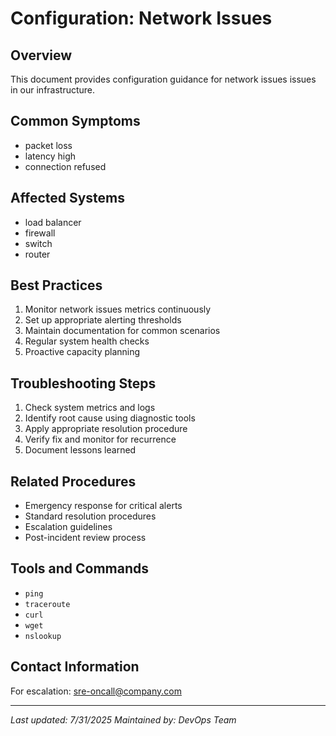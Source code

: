 # Configuration: Network Issues

## Overview
This document provides configuration guidance for network issues issues in our infrastructure.

## Common Symptoms
- packet loss
- latency high
- connection refused

## Affected Systems
- load balancer
- firewall
- switch
- router

## Best Practices
1. Monitor network issues metrics continuously
2. Set up appropriate alerting thresholds
3. Maintain documentation for common scenarios
4. Regular system health checks
5. Proactive capacity planning

## Troubleshooting Steps
1. Check system metrics and logs
2. Identify root cause using diagnostic tools
3. Apply appropriate resolution procedure
4. Verify fix and monitor for recurrence
5. Document lessons learned

## Related Procedures
- Emergency response for critical alerts
- Standard resolution procedures
- Escalation guidelines
- Post-incident review process

## Tools and Commands
- `ping`
- `traceroute`
- `curl`
- `wget`
- `nslookup`

## Contact Information
For escalation: sre-oncall@company.com

---
*Last updated: 7/31/2025*
*Maintained by: DevOps Team*
